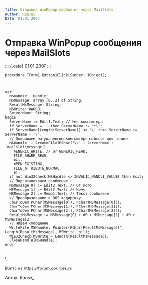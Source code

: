 ```yaml
---
Title: Отправка WinPopup сообщения через MailSlots
Author: Rouse\_
Date: 01.01.2007
---
```



Отправка WinPopup сообщения через MailSlots
===========================================

::: {.date}
01.01.2007
:::

    procedure TForm1.Button1Click(Sender: TObject);
     

     
    var
      MSHandle: THandle;
      MSMessage: array [0..2] of String;
      ResultMsMessage: String;
      MSWrite: DWORD;
      ServerName: String;
    begin
      ServerName := Edit1.Text; // Имя компьютера
      if ServerName = '' then ServerName := '*\';
      if ServerName[Length(ServerName)] <> '\' then ServerName := ServerName + '\';
      // Оккрываем на удаленном компьютере мэйслот для записи
      MSHandle := CreateFile(PChar('\\' + ServerName + 'mailslot\messngr'),
        GENERIC_WRITE, // or GENERIC_READ,
        FILE_SHARE_READ,
        nil,
        OPEN_EXISTING,
        FILE_ATTRIBUTE_NORMAL,
        0);
      if not Win32Check(MSHandle <> INVALID_HANDLE_VALUE) then Exit;
      // Подготавливаем сообщение
      MSMessage[0] := Edit2.Text; // От кого
      MSMessage[1] := Edit3.Text; // Кому
      MSMessage[2] := Memo1.Text; // Текст сообщение
      // Преобразование в DOS кодировку
      CharToOem(PChar(MSMessage[0]), PChar(MSMessage[0]));
      CharToOem(PChar(MSMessage[1]), PChar(MSMessage[1]));
      CharToOem(PChar(MSMessage[2]), PChar(MSMessage[2]));
      ResultMsMessage := MSMessage[0] + #0 + MSMessage[1] + #0 + MSMessage[2];
      // Пишем сообщение
      WriteFile(MSHandle, Pointer(PChar(ResultMsMessage))^, Length(ResultMsMessage), MSWrite, nil);
      Win32Check(MSWrite = Length(ResultMsMessage));
      CloseHandle(MSHandle);
    end;

 \
 \

Взято из <https://forum.sources.ru>

Автор: Rouse\_
